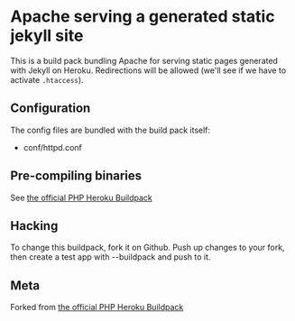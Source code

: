 Apache serving a generated static jekyll site
========================

This is a build pack bundling Apache for serving static pages generated with Jekyll on Heroku. Redirections will be allowed (we'll see if we have to activate `.htaccess`).

Configuration
-------------

The config files are bundled with the build pack itself:

* conf/httpd.conf


Pre-compiling binaries
----------------------

See [the official PHP Heroku Buildpack](https://github.com/heroku/heroku-buildpack-php#pre-compiling-binaries)

Hacking
-------

To change this buildpack, fork it on Github. Push up changes to your fork, then create a test app with --buildpack <your-github-url> and push to it.


Meta
----

Forked from [the official PHP Heroku Buildpack](https://github.com/heroku/heroku-buildpack-php)
